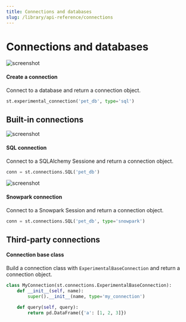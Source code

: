 ```yaml
---
title: Connections and databases
slug: /library/api-reference/connections
---
```


# Connections and databases

<TileContainer>
<RefCard href="/library/api-reference/connections/st.experimental_connection" size="half">

<Image pure alt="screenshot" src="/images/databases/experimental-connection.png" />

#### Create a connection

Connect to a database and return a connection object.

```python
st.experimental_connection('pet_db', type='sql')
```

</RefCard>
</TileContainer>

## Built-in connections

<TileContainer>

<RefCard href="/library/api-reference/connections/st.connections.sql" size="half">

<Image pure alt="screenshot" src="/images/databases/sqlalchemy.png" />

#### SQL connection

Connect to a SQLAlchemy Sessione and return a connection object.

```python
conn = st.connections.SQL('pet_db')
```

</RefCard>

<RefCard href="/library/api-reference/connections/st.connections.snowpark" size="half">

<Image pure alt="screenshot" src="/images/databases/snowflake.png" />

#### Snowpark connection

Connect to a Snowpark Session and return a connection object.

```python
conn = st.connections.SQL('pet_db', type='snowpark')
```

</RefCard>
</TileContainer>

## Third-party connections

<TileContainer>
<RefCard href="/library/api-reference/connections/st.connections.experimentalbaseconnection" size="half">

#### Connection base class

Build a connection class with
`ExperimentalBaseConnection` and return a connection object.

```python
class MyConnection(st.connections.ExperimentalBaseConnection):
    def __init__(self, name):
        super().__init__(name, type='my_connection')

    def query(self, query):
        return pd.DataFrame({'a': [1, 2, 3]})
```

</RefCard>

</TileContainer>
